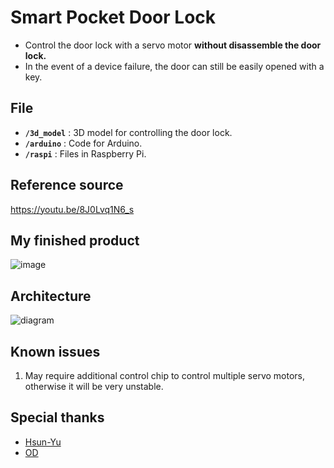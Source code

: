 # Smart Pocket Door Lock
+ Control the door lock with a servo motor **without disassemble the door lock.**
+ In the event of a device failure, the door can still be easily opened with a key.

## File
+ **`/3d_model`** : 3D model for controlling the door lock.
+ **`/arduino`** : Code for Arduino.
+ **`/raspi`** : Files in Raspberry Pi.

## Reference source
https://youtu.be/8J0Lvq1N6_s

## My finished product
![image](https://github.com/salivadragontech/smart-pocket-door-lock/blob/master/image/finished_product.gif)

## Architecture
![diagram](https://i.imgur.com/UaeD7x3.png)

## Known issues
1. May require additional control chip to control multiple servo motors, otherwise it will be very unstable.

## Special thanks
+ [Hsun-Yu](https://github.com/Hsun-Yu)
+ [OD](https://github.com/ODD2)
